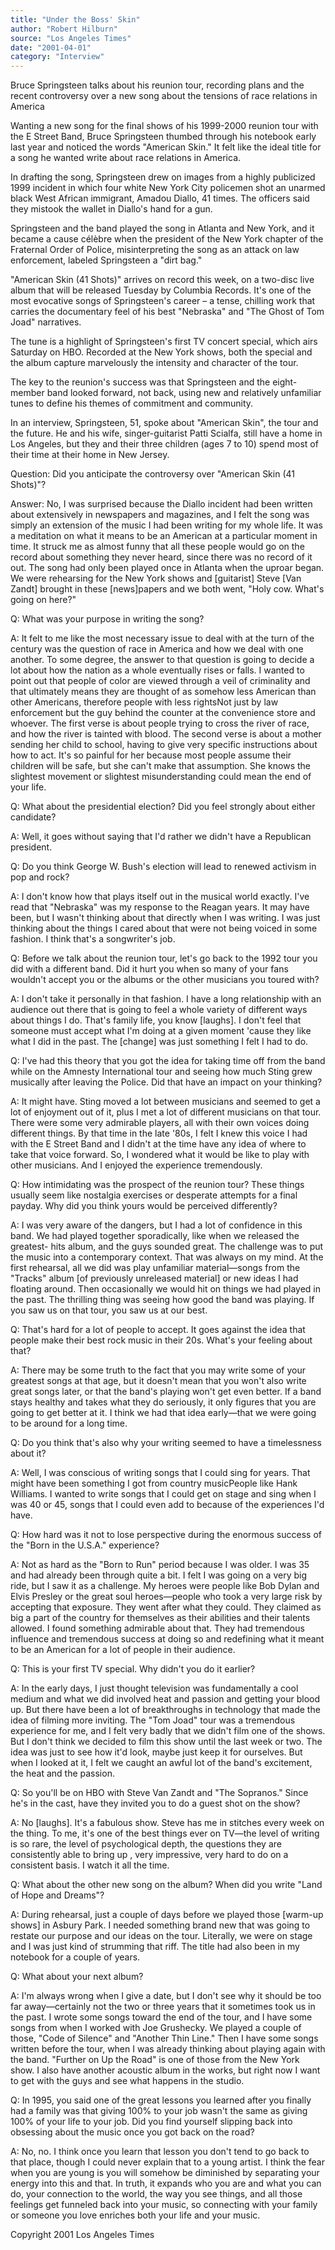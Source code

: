 ```yaml
---
title: "Under the Boss' Skin"
author: "Robert Hilburn"
source: "Los Angeles Times"
date: "2001-04-01"
category: "Interview"
---
```


Bruce Springsteen talks about his reunion tour, recording plans and the recent controversy over a new song about the tensions of race relations in America

Wanting a new song for the final shows of his 1999-2000 reunion tour with the E Street Band, Bruce Springsteen thumbed through his notebook early last year and noticed the words "American Skin." It felt like the ideal title for a song he wanted write about race relations in America.

In drafting the song, Springsteen drew on images from a highly publicized 1999 incident in which four white New York City policemen shot an unarmed black West African immigrant, Amadou Diallo, 41 times. The officers said they mistook the wallet in Diallo's hand for a gun.

Springsteen and the band played the song in Atlanta and New York, and it became a cause célèbre when the president of the New York chapter of the Fraternal Order of Police, misinterpreting the song as an attack on law enforcement, labeled Springsteen a "dirt bag."

"American Skin (41 Shots)" arrives on record this week, on a two-disc live album that will be released Tuesday by Columbia Records. It's one of the most evocative songs of Springsteen's career – a tense, chilling work that carries the documentary feel of his best "Nebraska" and "The Ghost of Tom Joad" narratives.

The tune is a highlight of Springsteen's first TV concert special, which airs Saturday on HBO. Recorded at the New York shows, both the special and the album capture marvelously the intensity and character of the tour.

The key to the reunion's success was that Springsteen and the eight-member band looked forward, not back, using new and relatively unfamiliar tunes to define his themes of commitment and community.

In an interview, Springsteen, 51, spoke about "American Skin", the tour and the future. He and his wife, singer-guitarist Patti Scialfa, still have a home in Los Angeles, but they and their three children (ages 7 to 10) spend most of their time at their home in New Jersey.

Question: Did you anticipate the controversy over "American Skin (41 Shots)"?

Answer: No, I was surprised because the Diallo incident had been written about extensively in newspapers and magazines, and I felt the song was simply an extension of the music I had been writing for my whole life. It was a meditation on what it means to be an American at a particular moment in time. It struck me as almost funny that all these people would go on the record about something they never heard, since there was no record of it out. The song had only been played once in Atlanta when the uproar began. We were rehearsing for the New York shows and [guitarist] Steve [Van Zandt] brought in these [news]papers and we both went, "Holy cow. What's going on here?"

Q: What was your purpose in writing the song?

A: It felt to me like the most necessary issue to deal with at the turn of the century was the question of race in America and how we deal with one another. To some degree, the answer to that question is going to decide a lot about how the nation as a whole eventually rises or falls. I wanted to point out that people of color are viewed through a veil of criminality and that ultimately means they are thought of as somehow less American than other Americans, therefore people with less rightsNot just by law enforcement but the guy behind the counter at the convenience store and whoever. The first verse is about people trying to cross the river of race, and how the river is tainted with blood. The second verse is about a mother sending her child to school, having to give very specific instructions about how to act. It's so painful for her because most people assume their children will be safe, but she can't make that assumption. She knows the slightest movement or slightest misunderstanding could mean the end of your life.

Q: What about the presidential election? Did you feel strongly about either candidate?

A: Well, it goes without saying that I'd rather we didn't have a Republican president.

Q: Do you think George W. Bush's election will lead to renewed activism in pop and rock?

A: I don't know how that plays itself out in the musical world exactly. I've read that "Nebraska" was my response to the Reagan years. It may have been, but I wasn't thinking about that directly when I was writing. I was just thinking about the things I cared about that were not being voiced in some fashion. I think that's a songwriter's job.

Q: Before we talk about the reunion tour, let's go back to the 1992 tour you did with a different band. Did it hurt you when so many of your fans wouldn't accept you or the albums or the other musicians you toured with?

A: I don't take it personally in that fashion. I have a long relationship with an audience out there that is going to feel a whole variety of different ways about things I do. That's family life, you know [laughs]. I don't feel that someone must accept what I'm doing at a given moment 'cause they like what I did in the past. The [change] was just something I felt I had to do.

Q: I've had this theory that you got the idea for taking time off from the band while on the Amnesty International tour and seeing how much Sting grew musically after leaving the Police. Did that have an impact on your thinking?

A: It might have. Sting moved a lot between musicians and seemed to get a lot of enjoyment out of it, plus I met a lot of different musicians on that tour. There were some very admirable players, all with their own voices doing different things. By that time in the late '80s, I felt I knew this voice I had with the E Street Band and I didn't at the time have any idea of where to take that voice forward. So, I wondered what it would be like to play with other musicians. And I enjoyed the experience tremendously.

Q: How intimidating was the prospect of the reunion tour? These things usually seem like nostalgia exercises or desperate attempts for a final payday. Why did you think yours would be perceived differently?

A: I was very aware of the dangers, but I had a lot of confidence in this band. We had played together sporadically, like when we released the greatest- hits album, and the guys sounded great. The challenge was to put the music into a contemporary context. That was always on my mind. At the first rehearsal, all we did was play unfamiliar material—songs from the "Tracks" album [of previously unreleased material] or new ideas I had floating around. Then occasionally we would hit on things we had played in the past. The thrilling thing was seeing how good the band was playing. If you saw us on that tour, you saw us at our best.

Q: That's hard for a lot of people to accept. It goes against the idea that people make their best rock music in their 20s. What's your feeling about that?

A: There may be some truth to the fact that you may write some of your greatest songs at that age, but it doesn't mean that you won't also write great songs later, or that the band's playing won't get even better. If a band stays healthy and takes what they do seriously, it only figures that you are going to get better at it. I think we had that idea early—that we were going to be around for a long time.

Q: Do you think that's also why your writing seemed to have a timelessness about it?

A: Well, I was conscious of writing songs that I could sing for years. That might have been something I got from country musicPeople like Hank Williams. I wanted to write songs that I could get on stage and sing when I was 40 or 45, songs that I could even add to because of the experiences I'd have.

Q: How hard was it not to lose perspective during the enormous success of the "Born in the U.S.A." experience?

A: Not as hard as the "Born to Run" period because I was older. I was 35 and had already been through quite a bit. I felt I was going on a very big ride, but I saw it as a challenge. My heroes were people like Bob Dylan and Elvis Presley or the great soul heroes—people who took a very large risk by accepting that exposure. They went after what they could. They claimed as big a part of the country for themselves as their abilities and their talents allowed. I found something admirable about that. They had tremendous influence and tremendous success at doing so and redefining what it meant to be an American for a lot of people in their audience.

Q: This is your first TV special. Why didn't you do it earlier?

A: In the early days, I just thought television was fundamentally a cool medium and what we did involved heat and passion and getting your blood up. But there have been a lot of breakthroughs in technology that made the idea of filming more inviting. The "Tom Joad" tour was a tremendous experience for me, and I felt very badly that we didn't film one of the shows. But I don't think we decided to film this show until the last week or two. The idea was just to see how it'd look, maybe just keep it for ourselves. But when I looked at it, I felt we caught an awful lot of the band's excitement, the heat and the passion.

Q: So you'll be on HBO with Steve Van Zandt and "The Sopranos." Since he's in the cast, have they invited you to do a guest shot on the show?

A: No [laughs]. It's a fabulous show. Steve has me in stitches every week on the thing. To me, it's one of the best things ever on TV—the level of writing is so rare, the level of psychological depth, the questions they are consistently able to bring up , very impressive, very hard to do on a consistent basis. I watch it all the time.

Q: What about the other new song on the album? When did you write "Land of Hope and Dreams"?

A: During rehearsal, just a couple of days before we played those [warm-up shows] in Asbury Park. I needed something brand new that was going to restate our purpose and our ideas on the tour. Literally, we were on stage and I was just kind of strumming that riff. The title had also been in my notebook for a couple of years.

Q: What about your next album?

A: I'm always wrong when I give a date, but I don't see why it should be too far away—certainly not the two or three years that it sometimes took us in the past. I wrote some songs toward the end of the tour, and I have some songs from when I worked with Joe Grushecky. We played a couple of those, "Code of Silence" and "Another Thin Line." Then I have some songs written before the tour, when I was already thinking about playing again with the band. "Further on Up the Road" is one of those from the New York show. I also have another acoustic album in the works, but right now I want to get with the guys and see what happens in the studio.

Q: In 1995, you said one of the great lessons you learned after you finally had a family was that giving 100% to your job wasn't the same as giving 100% of your life to your job. Did you find yourself slipping back into obsessing about the music once you got back on the road?

A: No, no. I think once you learn that lesson you don't tend to go back to that place, though I could never explain that to a young artist. I think the fear when you are young is you will somehow be diminished by separating your energy into this and that. In truth, it expands who you are and what you can do, your connection to the world, the way you see things, and all those feelings get funneled back into your music, so connecting with your family or someone you love enriches both your life and your music.

Copyright 2001 Los Angeles Times
